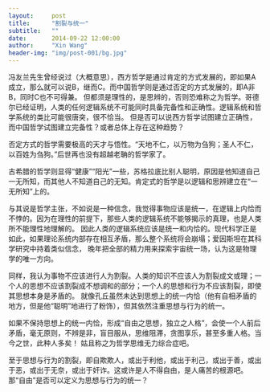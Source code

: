 ```yaml
---
layout:     post
title:      "割裂与统一"
subtitle:   ""
date:       2014-09-22 12:00:00
author:     "Xin Wang"
header-img: "img/post-001/bg.jpg"
---
```


<p>冯友兰先生曾经说过（大概意思），西方哲学是通过肯定的方式发展的，即如果A成立，那么就可以说B，继而C。而中国哲学则是通过否定的方式发展的，即A非B，同时C也不可得兼。
但都须是理性的，是思辨的，否则恐难称之为哲学。哥德尔已经证明，人类的任何逻辑系统不可能同时具备完备性和正确性。逻辑系统和哲学系统的类比可能很唐突，很不恰当。
但是否可以说西方哲学试图建立正确性，而中国哲学试图建立完备性？或者总体上存在这种趋势？</p>

<p>否定方式的哲学需要极高的天才与悟性。“天地不仁，以万物为刍狗；圣人不仁，以百姓为刍狗。”后世再也没有超越老聃的哲学家了。</p>

<p>古希腊的哲学则显得“健康”“阳光”一些，苏格拉底比别人聪明，原因是他知道自己一无所知，而其他人不知道自己的无知。肯定式的哲学是以逻辑和思辨建立在“一无所知”上的。</p>

<p>与其说是哲学主张，不如说是一种信念，我觉得事物应该是统一，在逻辑上内恰而不悖的。因为在理性的前提下，那些人类的逻辑系统不能够揭示的真理，也是人类所不能理性地理解的。
因此人类的逻辑系统应该是统一和内恰的。现代科学正是如此，如果理论系统内部存在相互矛盾，那么整个系统将会崩塌；爱因斯坦在其科学研究中持着类似信念，
晚年把全部的精力用来探索宇宙统一场，认为这是物理学的唯一方向。</p>

<p>同样，我认为事物不应该进行人为割裂。人类的知识不应该人为割裂成文或理；一个人的思想不应该割裂成不想调和的部分；一个人的思想和行为不应该割裂，即使其思想本身是矛盾的。
就像孔丘虽然未达到思想上的统一内恰（他有自相矛盾的地方，但是他“聪明”地进行了粉饰），但其依然注重思想与行为的统一。</p>

<p>如果不保持思想上的统一内恰，形成“自由之思想，独立之人格”，会使一个人前后矛盾，毫无原则，不辨是非，盲目服从，思维阻滞，贪图享乐，甚至多重人格。当今之世，此种人多矣！
姑且称之为哲学思维无力综合症吧。</p>

<p>至于思想与行为的割裂，即自欺欺人，或出于利他，或出于利己，或出于善，或出于恶，或出于无奈，或出于奸诈。这或许是人不得自由，是人痛苦的根源吧。
那“自由”是否可以定义为思想与行为的统一？</p>